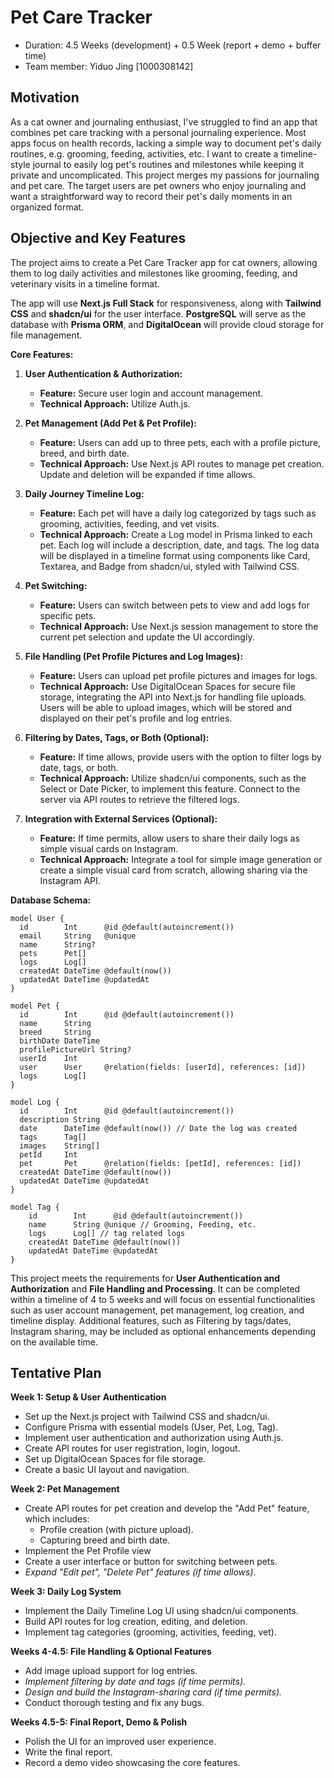# Pet Care Tracker

* Duration: 4.5 Weeks (development) + 0.5 Week (report + demo + buffer time)
* Team member: Yiduo Jing [1000308142]

## Motivation
As a cat owner and journaling enthusiast, I've struggled to find an app that combines pet care tracking with a personal journaling experience. Most apps focus on health records, lacking a simple way to document pet's daily routines, e.g. grooming, feeding, activities, etc. I want to create a timeline-style journal to easily log pet's routines and milestones while keeping it private and uncomplicated. This project merges my passions for journaling and pet care. The target users are pet owners who enjoy journaling and want a straightforward way to record their pet's daily moments in an organized format.


## Objective and Key Features
The project aims to create a Pet Care Tracker app for cat owners, allowing them to log daily activities and milestones like grooming, feeding, and veterinary visits in a timeline format.

The app will use **Next.js Full Stack** for responsiveness, along with **Tailwind CSS** and **shadcn/ui** for the user interface. **PostgreSQL** will serve as the database with **Prisma ORM**, and **DigitalOcean** will provide cloud storage for file management.

**Core Features:**

1. **User Authentication & Authorization:**
   - **Feature:** Secure user login and account management.
   - **Technical Approach:** Utilize Auth.js.

2. **Pet Management (Add Pet & Pet Profile):**
   - **Feature:** Users can add up to three pets, each with a profile picture, breed, and birth date.
   - **Technical Approach:** Use Next.js API routes to manage pet creation.  Update and deletion will be expanded if time allows.

3. **Daily Journey Timeline Log:**
   - **Feature:** Each pet will have a daily log categorized by tags such as grooming, activities, feeding, and vet visits.
   - **Technical Approach:** Create a Log model in Prisma linked to each pet. Each log will include a description, date, and tags. The log data will be displayed in a timeline format using components like Card, Textarea, and Badge from shadcn/ui, styled with Tailwind CSS.

4. **Pet Switching:**
   - **Feature:** Users can switch between pets to view and add logs for specific pets.
   - **Technical Approach:** Use Next.js session management to store the current pet selection and update the UI accordingly.

5. **File Handling (Pet Profile Pictures and Log Images):**
   - **Feature:** Users can upload pet profile pictures and images for logs.
   - **Technical Approach:** Use DigitalOcean Spaces for secure file storage, integrating the API into Next.js for handling file uploads. Users will be able to upload images, which will be stored and displayed on their pet's profile and log entries.

6. **Filtering by Dates, Tags, or Both (Optional):**  
   - **Feature:** If time allows, provide users with the option to filter logs by date, tags, or both.
   - **Technical Approach:** Utilize shadcn/ui components, such as the Select or Date Picker, to implement this feature. Connect to the server via API routes to retrieve the filtered logs.

7. **Integration with External Services (Optional):**
   - **Feature:** If time permits, allow users to share their daily logs as simple visual cards on Instagram.
   - **Technical Approach:** Integrate a tool for simple image generation or create a simple visual card from scratch, allowing sharing via the Instagram API.

**Database Schema:**
```
model User {
  id        Int      @id @default(autoincrement())
  email     String   @unique
  name      String?
  pets      Pet[]
  logs      Log[]
  createdAt DateTime @default(now())
  updatedAt DateTime @updatedAt
}

model Pet {
  id        Int      @id @default(autoincrement())
  name      String
  breed     String
  birthDate DateTime
  profilePictureUrl String?
  userId    Int
  user      User     @relation(fields: [userId], references: [id])
  logs      Log[]
}

model Log {
  id        Int      @id @default(autoincrement())
  description String
  date      DateTime @default(now()) // Date the log was created
  tags      Tag[]
  images    String[]
  petId     Int
  pet       Pet      @relation(fields: [petId], references: [id])
  createdAt DateTime @default(now())
  updatedAt DateTime @updatedAt
}

model Tag {
    id        Int      @id @default(autoincrement())
    name      String @unique // Grooming, Feeding, etc.
    logs      Log[] // tag related logs
    createdAt DateTime @default(now())
    updatedAt DateTime @updatedAt
}
```

This project meets the requirements for **User Authentication and Authorization** and **File Handling and Processing**. It can be completed within a timeline of 4 to 5 weeks and will focus on essential functionalities such as user account management, pet management, log creation, and timeline display. Additional features, such as Filtering by tags/dates, Instagram sharing, may be included as optional enhancements depending on the available time.

## Tentative Plan
**Week 1: Setup & User Authentication**
- Set up the Next.js project with Tailwind CSS and shadcn/ui.
- Configure Prisma with essential models (User, Pet, Log, Tag).
- Implement user authentication and authorization using Auth.js.
- Create API routes for user registration, login, logout.
- Set up DigitalOcean Spaces for file storage.
- Create a basic UI layout and navigation.

**Week 2: Pet Management**
- Create API routes for pet creation and develop the "Add Pet" feature, which includes:
  - Profile creation (with picture upload).
  - Capturing breed and birth date.
- Implement the Pet Profile view
- Create a user interface or button for switching between pets.
- *Expand "Edit pet", "Delete Pet" features (if time allows)*.

**Week 3: Daily Log System**
- Implement the Daily Timeline Log UI using shadcn/ui components.
- Build API routes for log creation, editing, and deletion.
- Implement tag categories (grooming, activities, feeding, vet).

**Weeks 4-4.5: File Handling & Optional Features**
- Add image upload support for log entries.
- *Implement filtering by date and tags (if time permits).*
- *Design and build the Instagram-sharing card (if time permits).*
- Conduct thorough testing and fix any bugs.

**Weeks 4.5-5: Final Report, Demo & Polish**
- Polish the UI for an improved user experience.
- Write the final report.
- Record a demo video showcasing the core features.